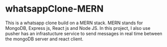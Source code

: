 # whatsappClone-MERN
This is a whatsapp clone build on a MERN stack.
MERN stands for MongoDB, Express js, React js and Node JS.
In this project, I also use pusher has an infrastucture service to send messages in real time between the mongoDB server and react client.

